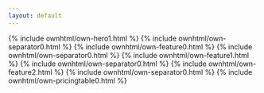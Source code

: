 ```yaml
---
layout: default
---
```


  {% include ownhtml/own-hero1.html %}
  {% include ownhtml/own-separator0.html %}
  {% include ownhtml/own-feature0.html %}
  {% include ownhtml/own-separator0.html %}
  {% include ownhtml/own-feature1.html %}
  {% include ownhtml/own-separator0.html %}
  {% include ownhtml/own-feature2.html %}
  {% include ownhtml/own-separator0.html %}
  {% include ownhtml/own-pricingtable0.html %}





